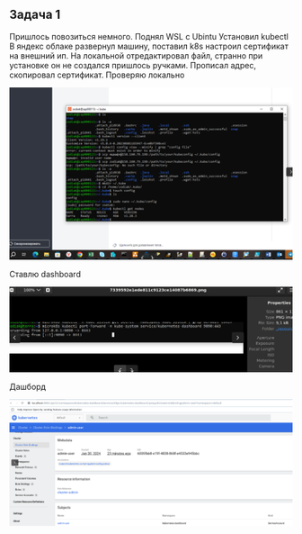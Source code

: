 ## Задача 1
Пришлось повозиться немного. Поднял WSL c Ubintu 
Установил kubectl 
В яндекс облаке развернул машину, поставил k8s настроил сертификат на внешний ип.
На локальной отредактировал файл, странно при установке он не создался пришлось ручками. Прописал адрес, скопировал сертификат.
Проверяю локально 

![a1aeb2a5970d7542eff6c9043745d440.png](../_resources/a1aeb2a5970d7542eff6c9043745d440-3.png)


Ставлю dashboard

![bdf24f1f0331afd3322c45f6d5ebdd10.png](../_resources/bdf24f1f0331afd3322c45f6d5ebdd10-3.png)

Дашборд

![ffc29c20a2c63f5499fd46dca4fcc20d.png](../_resources/ffc29c20a2c63f5499fd46dca4fcc20d-3.png)
